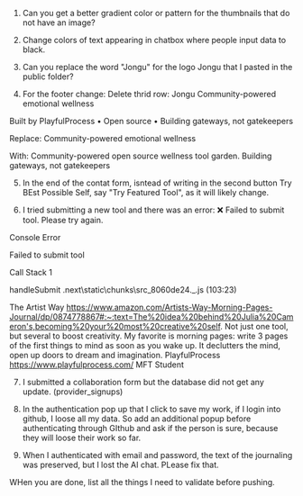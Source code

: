1) Can you get a better gradient color or pattern for the thumbnails that do not have an image? 
2) Change colors of text appearing in chatbox where people input data to black. 
3) Can you replace the word "Jongu" for the logo Jongu that I pasted in the public folder?




4) For the footer change:
Delete thrid row:
Jongu
Community-powered emotional wellness

Built by PlayfulProcess
•
Open source
•
Building gateways, not gatekeepers

Replace: Community-powered emotional wellness

With: Community-powered open source wellness tool garden. Building gateways, not gatekeepers


 5) In the end of the contat form, isntead of writing in the second button Try BEst Possible Self, say "Try Featured Tool", as it will likely change.

6) I tried submitting a new tool and there was an error: ❌ Failed to submit tool. Please try again.

Console Error


Failed to submit tool

Call Stack
1

handleSubmit
.next\static\chunks\src_8060de24._.js (103:23)

The Artist Way
https://www.amazon.com/Artists-Way-Morning-Pages-Journal/dp/0874778867#:~:text=The%20idea%20behind%20Julia%20Cameron's,becoming%20your%20most%20creative%20self.
Not just one tool, but several to boost creativity. My favorite is morning pages: write 3 pages of the first things to mind as soon as you wake up. It declutters the mind, open up doors to dream and imagination.
PlayfulProcess
https://www.playfulprocess.com/
MFT Student

7) I submitted a collaboration form but the database did not get any update. (provider_signups) 

8) In the authentication pop up that I click to save my work, if I login into github, I loose all my data. So add an additional popup before authenticating through GIthub and ask if the person is sure, because they will loose their work so far. 

9) When I authenticated with email and password, the text of the journaling was preserved, but I lost the AI chat. PLease fix that. 

WHen you are done, list all the things I need to validate before pushing. 